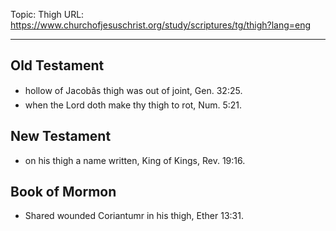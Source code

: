 Topic: Thigh
URL: https://www.churchofjesuschrist.org/study/scriptures/tg/thigh?lang=eng

---

## Old Testament

- hollow of Jacobâs thigh was out of joint, Gen. 32:25.
- when the Lord doth make thy thigh to rot, Num. 5:21.

## New Testament

- on his thigh a name written, King of Kings, Rev. 19:16.

## Book of Mormon

- Shared wounded Coriantumr in his thigh, Ether 13:31.


